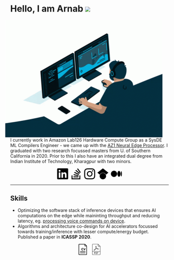 # Hello, I am Arnab <img src="https://media.giphy.com/media/hvRJCLFzcasrR4ia7z/giphy.gif" width="25px">

<img hspace="20" align="right" src="coding.gif" width='500'/>

I currently work in Amazon Lab126 Hardware Compute Group as a SysDE ML Compilers Engineer - we came up with the [AZ1 Neural Edge Processor](https://www.mediatek.com/blog/amazon-az1-neural-edge-processor-powered-by-mediatek "AZ1 Neural Edge Processor"). I graduated with two research focussed masters from U. of Southern California in 2020. Prior to this I also have an integrated dual degree from Indian Institute of Technology, Kharagpur with two minors.  

<p align="center">
<a href="https://www.linkedin.com/in/arnabsanyal17/" target="_blank" title="arnabsanyal17"><img hspace='2' src="linkedin.svg" width='35'/></a> <a href="https://stackoverflow.com/users/7517511/arnab-sanyal" target="_blank" title="user:7517511"><img hspace='2' src="stackoverflow.svg" width='35'/></a> <a href="https://www.instagram.com/arnabsanyal_/" target="_blank" title="arnabsanyal_"><img hspace='2' src="instagram.svg" width='35'/></a> <a href="https://scholar.google.com/citations?user=vUC7-ygAAAAJ" target="_blank" title="user:vUC7-ygAAAAJ"><img hspace='2' src="googlescholar.svg" width='35'/></a> <a href="https://medium.com/@arnabsanyal_15738" target="_blank" title="@arnabsanyal_15738"><img hspace='2' src="medium.svg" width='35'/></a>
</p>

---

## Skills

- Optimizing the software stack of inference devices that ensures AI computations on the edge while maininting throughput and reducing latency, eg. [processing voice commands on device](https://techcrunch.com/2021/09/28/new-amazon-echo-devices-will-have-local-voice-processing-giving-users-more-privacy/ "New Amazon Echo devices have local voice processing").
- Algorithms and architecture co-design for AI accelerators focussed towards training/inference with lesser compute/energy budget. Published a paper in **ICASSP 2020**.

<p align="center">
<a href="https://drive.google.com/open?id=1RMrdG27K67UBXrz6XmN4FziB4Aj9k5WD" target="_blank" title="Resume"><img hspace='2' src="cv_sq.jpg" width='35'/></i></a> <a href="https://arxiv.org/pdf/1910.09876.pdf" target="_blank" title="Neural Network Training with Approximate Logarithmic Computations"><img hspace='2' src="pdf-file.svg" width='35'/></a>
</p>


<!--
**arnabsanyal/arnabsanyal** is a ✨ _special_ ✨ repository because its `README.md` (this file) appears on your GitHub profile.

Here are some ideas to get you started:

- 🔭 I’m currently working on ...
- 🌱 I’m currently learning ...
- 👯 I’m looking to collaborate on ...
- 🤔 I’m looking for help with ...
- 💬 Ask me about ...
- 📫 How to reach me: ...
- 😄 Pronouns: ...
- ⚡ Fun fact: ...
-->
